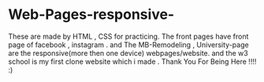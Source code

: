 # Web-Pages-responsive-
These are made by HTML , CSS for practicing.
The front pages have front page of facebook , instagram .
and The MB-Remodeling , University-page are the responsive(more then one device) webpages/website.
and the w3 school is my first clone website which i made .
Thank You For Being Here !!!! :)
